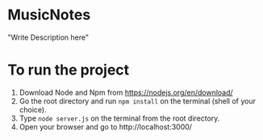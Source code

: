 # MusicNotes

"Write Description here"

# To run the project

1. Download Node and Npm from https://nodejs.org/en/download/
2. Go the root directory and run `npm install` on the terminal (shell of your choice).
3. Type `node server.js` on the terminal from the root directory.
4. Open your browser and go to http://localhost:3000/

